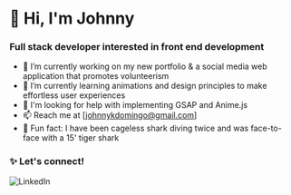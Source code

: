 # 👋 Hi, I'm Johnny

### Full stack developer interested in front end development

- 🔭 I’m currently working on my new portfolio & a social media web application that promotes volunteerism
- 🌱 I’m currently learning animations and design principles to make effortless user experiences
- 🤯 I'm looking for help with implementing GSAP and Anime.js
- 📫 Reach me at [johnnykdomingo@gmail.com]
- 🤙 Fun fact: I have been cageless shark diving twice and was face-to-face with a 15' tiger shark 

### ✨ Let's connect! 
<img alt="LinkedIn" href="https://www.linkedin.com/in/johnnydomingo/" src="https://img.shields.io/badge/linkedin/johnnydomingo-%230077B5.svg?style=for-the-badge&logo=linkedin&logoColor=white"/>

<!-- <div class="badge-base LI-profile-badge" data-locale="en_US" data-size="medium" data-theme="dark" data-type="VERTICAL" data-vanity="johnnydomingo-" data-version="v1"><a class="badge-base__link LI-simple-link" href="https://www.linkedin.com/in/johnnydomingo/-?trk=profile-badge">Johnny Domingo</a></div> -->

